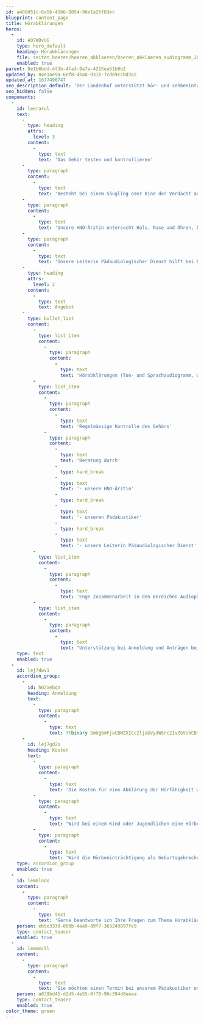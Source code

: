 ```yaml
---
id: a488d51c-6a5b-41b6-8854-96e1a26f83ec
blueprint: content_page
title: Hörabklärungen
heros:
  -
    id: A07WDvUG
    type: hero_default
    heading: Hörabklärungen
    file: seiten_hoeren/hoeren_abklaeren/hoeren_abklaeren_audiogramm_2022-01.jpg
    enabled: true
parent: 9e1b6bdd-4f3b-4fa3-9a7a-4215ea51b8b2
updated_by: 04e1ae9a-6ef8-4ba0-931b-7cd69cc0d3a2
updated_at: 1677490747
seo_description_default: 'Der Landenhof unterstützt hör- und sehbeeinträchtigte Kinder & Jugendliche in ihrem selbstbestimmten Leben durch Förderung ihrer Fähigkeiten & Entwicklung'
seo_hidden: false
components:
  -
    id: leerarul
    text:
      -
        type: heading
        attrs:
          level: 3
        content:
          -
            type: text
            text: 'Das Gehör testen und kontrollieren'
      -
        type: paragraph
        content:
          -
            type: text
            text: 'Besteht bei einem Säugling oder Kind der Verdacht auf Schwerhörigkeit, kann unser Pädakustiker messen, ob die Hörfähigkeit beeinträchtigt ist. Er erstellt ein Audiogramm oder Otoakustische Emissionen (eine «Echomessung» aus dem Innenohr, die keine aktive Mitarbeit des Kindes erfordert). '
      -
        type: paragraph
        content:
          -
            type: text
            text: 'Unsere HNO-Ärztin untersucht Hals, Nase und Ohren, bespricht alle Ergebnisse mit den Eltern und hält den Zustand des Gehörs in einem Befund fest. '
      -
        type: paragraph
        content:
          -
            type: text
            text: 'Unsere Leiterin Pädaudiologischer Dienst hilft bei Bedarf bei der IV-Anmeldung und beantragt in Absprache mit den Eltern Hörhilfen.'
      -
        type: heading
        attrs:
          level: 2
        content:
          -
            type: text
            text: Angebot
      -
        type: bullet_list
        content:
          -
            type: list_item
            content:
              -
                type: paragraph
                content:
                  -
                    type: text
                    text: 'Hörabklärungen (Ton- und Sprachaudiogramm, Otoakustische Emissionen)'
          -
            type: list_item
            content:
              -
                type: paragraph
                content:
                  -
                    type: text
                    text: 'Regelmässige Kontrolle des Gehörs'
              -
                type: paragraph
                content:
                  -
                    type: text
                    text: 'Beratung durch'
                  -
                    type: hard_break
                  -
                    type: text
                    text: '- unsere HNO-Ärztin'
                  -
                    type: hard_break
                  -
                    type: text
                    text: '- unseren Pädakustiker'
                  -
                    type: hard_break
                  -
                    type: text
                    text: '- unsere Leiterin Pädaudiologischer Dienst'
          -
            type: list_item
            content:
              -
                type: paragraph
                content:
                  -
                    type: text
                    text: 'Enge Zusammenarbeit in den Bereichen Audiopädagogik, Medizin und Technik'
          -
            type: list_item
            content:
              -
                type: paragraph
                content:
                  -
                    type: text
                    text: "Unterstützung bei Anmeldung und Anträgen bei der Invalidenversicherung \_\_\_\_\_\_\_\_\_\_\_\_\_\_\_\_\_\_\_\_\_\_\_\_\_\_\_\_\_\_\_\_\_\_\_\_\_\_\_\_\_\_\_\_\_\_"
    type: text
    enabled: true
  -
    id: lej7dwv1
    accordion_group:
      -
        id: h0Zaebqn
        heading: Anmeldung
        text:
          -
            type: paragraph
            content:
              -
                type: text
                text: !!binary SmUgbmFjaCBWZXICc2ljaGVydW5nc21vZGVsbCBtdXNzIGRpZSBadXdlaXN1bmcgw7xiZXIgZWluZW4gQXJ6dCwgZWluZSDDhHJ6dGluIGVyZm9sZ2VuIG9kZXIga2FubiB2b24gZGVuIEVsdGVybiBkaXJla3Qgdm9yZ2Vub21tZW4gd2VyZGVuLg==
      -
        id: lej7gd2o
        heading: Kosten
        text:
          -
            type: paragraph
            content:
              -
                type: text
                text: 'Die Kosten für eine Abklärung der Hörfähigkeit werden von der Krankenkasse rückerstattet. Am besten fragen die Eltern direkt bei ihrer Krankenkasse nach.'
          -
            type: paragraph
            content:
              -
                type: text
                text: "Wird bei einem Kind oder Jugendlichen eine Hörbeeinträchtigung diagnostiziert, übernimmt die Invalidenversicherung (IV/SVA) in den meisten Fällen die Kosten für Hörhilfen und weitere technische Hilfsmittel. Dazu braucht es eine Anmeldung bei der IV. Das entsprechende Anmeldeformular wird von uns mitgegeben, oder steht online auf der Plattform der Invalidenversicherung IV/SVA zur Verfügung. Bei Bedarf unterstützen wir die Eltern bei der Anmeldung.\_\_\_\_\_\_\_\_\_\_\_\_\_\_\_\_\_\_\_\_\_\_\_\_\_\_\_\_\_\_\_\_\_\_\_\_\_\_\_\_"
          -
            type: paragraph
            content:
              -
                type: text
                text: 'Wird die Hörbeeinträchtigung als Geburtsgebrechen diagnostiziert, übernimmt die Invalidenversicherung bis zum 20. Geburtstag die sogenannten medizinischen Massnahmen (HNO-Untersuchungen etc). Ab dem 21. Lebensjahr ist wieder die Krankenkasse zuständig.'
    type: accordion_group
    enabled: true
  -
    id: lemmlnoo
    content:
      -
        type: paragraph
        content:
          -
            type: text
            text: 'Gerne beantworte ich Ihre Fragen zum Thema Hörabklärungen, Hörgeräteversorgung und Hilfsmittel.'
    person: eb5e3330-006b-4aa9-89f7-363249897fe9
    type: contact_teaser
    enabled: true
  -
    id: lemmmcll
    content:
      -
        type: paragraph
        content:
          -
            type: text
            text: 'Sie möchten einen Termin bei unserem Pädakustiker oder unserer Ohrenärztin vereinbaren? Dann kontaktieren Sie mich gerne telefonisch.'
    person: a039bd45-d2d5-4e55-8f70-96c394d8eeaa
    type: contact_teaser
    enabled: true
color_theme: green
---
```

